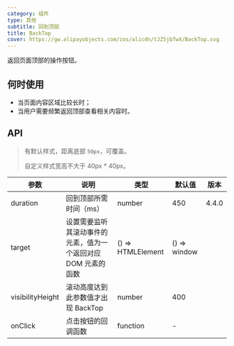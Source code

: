 ```yaml
---
category: 组件
type: 其他
subtitle: 回到顶部
title: BackTop
cover: https://gw.alipayobjects.com/zos/alicdn/tJZ5jbTwX/BackTop.svg
---
```


返回页面顶部的操作按钮。

## 何时使用

- 当页面内容区域比较长时；
- 当用户需要频繁返回顶部查看相关内容时。

## API

> 有默认样式，距离底部 `50px`，可覆盖。
>
> 自定义样式宽高不大于 40px \* 40px。

| 参数 | 说明 | 类型 | 默认值 | 版本 |
| --- | --- | --- | --- | --- |
| duration | 回到顶部所需时间（ms） | number | 450 | 4.4.0 |
| target | 设置需要监听其滚动事件的元素，值为一个返回对应 DOM 元素的函数 | () => HTMLElement | () => window |  |
| visibilityHeight | 滚动高度达到此参数值才出现 BackTop | number | 400 |  |
| onClick | 点击按钮的回调函数 | function | - |  |
